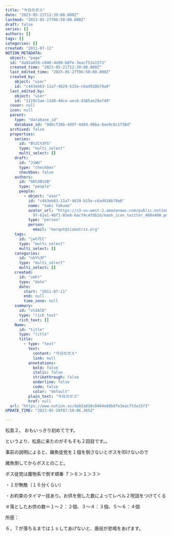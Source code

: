 ```yaml
---
title: "今日のボス"
date: "2023-05-21T12:39:00.000Z"
lastmod: "2023-05-27T06:50:00.000Z"
draft: false
series: []
authors: []
tags: []
categories: []
created: "2011-07-11"
NOTION_METADATA:
  object: "page"
  id: "da82a010-c040-4e88-b8fe-3eacf53a15f3"
  created_time: "2023-05-21T12:39:00.000Z"
  last_edited_time: "2023-05-27T06:50:00.000Z"
  created_by:
    object: "user"
    id: "c443eb63-11a7-4629-b15e-c6ad918b79a0"
  last_edited_by:
    object: "user"
    id: "1219c5ae-11d8-48ce-aec6-d385ae29af49"
  cover: null
  icon: null
  parent:
    type: "database_id"
    database_id: "9dbcf20b-4d97-4d69-98ba-8ae9c8c1f58d"
  archived: false
  properties:
    series:
      id: "B%3C%3FS"
      type: "multi_select"
      multi_select: []
    draft:
      id: "JiWU"
      type: "checkbox"
      checkbox: false
    authors:
      id: "bK%3B%5B"
      type: "people"
      people:
        - object: "user"
          id: "c443eb63-11a7-4629-b15e-c6ad918b79a0"
          name: "Saki Yakumo"
          avatar_url: "https://s3-us-west-2.amazonaws.com/public.notion-static.com/3ad1c4\
            97-61e1-48f1-85e8-6acf4c4fdb2d/maoh_icon_twitter_400x400.png"
          type: "person"
          person:
            email: "marqut@ziomatrix.org"
    tags:
      id: "jw%7CC"
      type: "multi_select"
      multi_select: []
    categories:
      id: "nbY%3F"
      type: "multi_select"
      multi_select: []
    created:
      id: "vmFr"
      type: "date"
      date:
        start: "2011-07-11"
        end: null
        time_zone: null
    summary:
      id: "x%3AlD"
      type: "rich_text"
      rich_text: []
    Name:
      id: "title"
      type: "title"
      title:
        - type: "text"
          text:
            content: "今日のボス"
            link: null
          annotations:
            bold: false
            italic: false
            strikethrough: false
            underline: false
            code: false
            color: "default"
          plain_text: "今日のボス"
          href: null
  url: "https://www.notion.so/da82a010c0404e88b8fe3eacf53a15f3"
UPDATE_TIME: "2023-05-28T07:50:06.265Z"

---
```

<link rel="stylesheet" href="https://cdn.jsdelivr.net/npm/katex@0.16.2/dist/katex.min.css" integrity="sha384-bYdxxUwYipFNohQlHt0bjN/LCpueqWz13HufFEV1SUatKs1cm4L6fFgCi1jT643X" crossorigin="anonymous">


松島２。 おもいっきり初めてです。


というより、松島に来たのがそもそも２回目です。。


事前の説明によると、雑魚徒党を１個を倒さないとボスを叩けないので


雑魚倒してからボスとのこと。


ボス徒党は魔物系で倒す順番 ７＞６＞１＞３＞


・１が無敵（１６分くらい）


・お約束のタイマー技あり。お供を倒した数によってレベル２呪詛をつけてくる


＃落としたお供の数＝１〜２：２個、３〜４：３個、５〜６：４個


所感：


６，７が落ちるまでは１ｓしてあげないと、盾役が悲鳴をあげます。

